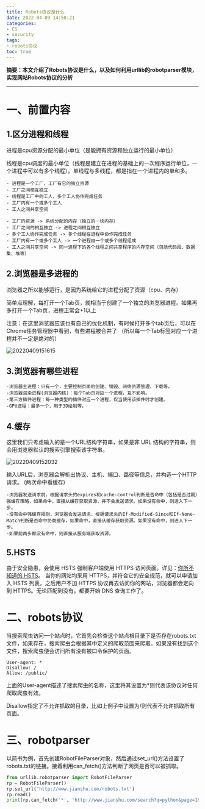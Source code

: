 ```yaml
---
title: Robots协议是什么
date: 2022-04-09 14:58:21
categories:
- CS
- security
tags:
- robots协议
toc: true
---
```

**摘要：本文介绍了Robots协议是什么，以及如何利用urllib的robotparser模块，实现网站Robots协议的分析**
<!-- more -->
---
# 一、前置内容
## 1.区分进程和线程
进程是cpu资源分配的最小单位（是能拥有资源和独立运行的最小单位）

线程是cpu调度的最小单位（线程是建立在进程的基础上的一次程序运行单位，一个进程中可以有多个线程）。单线程与多线程，都是指在一个进程内的单和多。
```
- 进程是一个工厂，工厂有它的独立资源
- 工厂之间相互独立
- 线程是工厂中的工人，多个工人协作完成任务
- 工厂内有一个或多个工人
- 工人之间共享空间
```
```
- 工厂的资源 -> 系统分配的内存（独立的一块内存）
- 工厂之间的相互独立 -> 进程之间相互独立
- 多个工人协作完成任务 -> 多个线程在进程中协作完成任务
- 工厂内有一个或多个工人 -> 一个进程由一个或多个线程组成
- 工人之间共享空间 -> 同一进程下的各个线程之间共享程序的内存空间（包括代码段、数据集、堆等）
```
## 2.浏览器是多进程的
浏览器之所以能够运行，是因为系统给它的进程分配了资源（cpu、内存）

简单点理解，每打开一个Tab页，就相当于创建了一个独立的浏览器进程。如果再多打开一个Tab页，进程正常会+1以上

注意：在这里浏览器应该也有自己的优化机制，有时候打开多个tab页后，可以在Chrome任务管理器中看到，有些进程被合并了 （所以每一个Tab标签对应一个进程并不一定是绝对的）

![20220409151615](https://cdn.jsdelivr.net/gh/zhangsx19/PicBed/images_for_blogs20220409151615.png)

## 3.浏览器有哪些进程
```
-浏览器主进程：只有一个，主要控制页面的创建、销毁、网络资源管理、下载等。
-浏览器渲染进程(浏览器内核)：每个Tab页对应一个进程，互不影响。
-第三方插件进程：每一种类型的插件对应一个进程，仅当使用该插件时才创建。
-GPU进程：最多一个，用于3D绘制等。
```

## 4.缓存
这里我们只考虑输入的是一个URL结构字符串，如果是非 URL 结构的字符串，则会用浏览器默认的搜索引擎搜索该字符串。

![20220409152032](https://cdn.jsdelivr.net/gh/zhangsx19/PicBed/images_for_blogs20220409152032.png)

输入URL后，浏览器会解析出协议、主机、端口、路径等信息，并构造一个HTTP请求。
(两次命中看缓存)
```
-浏览器发送请求前，根据请求头的expires和cache-control判断是否命中（包括是否过期）强缓存策略，如果命中，直接从缓存获取资源，并不会发送请求。如果没有命中，则进入下一步。
-没有命中强缓存规则，浏览器会发送请求，根据请求头的If-Modified-Since和If-None-Match判断是否命中协商缓存，如果命中，直接从缓存获取资源。如果没有命中，则进入下一步。
-如果前两步都没有命中，则直接从服务端获取资源。
```
## 5.HSTS
由于安全隐患，会使用 HSTS 强制客户端使用 HTTPS 访问页面。详见：[你所不知道的 HSTS](https://www.barretlee.com/blog/2015/10/22/hsts-intro/)。
当你的网站均采用 HTTPS，并符合它的安全规范，就可以申请加入 HSTS 列表，之后用户不加 HTTPS 协议再去访问你的网站，浏览器都会定向到 HTTPS。无论匹配到没有，都要开始 DNS 查询工作了。

# 二、robots协议
当搜索爬虫访问一个站点时，它首先会检查这个站点根目录下是否存在robots.txt文件，如果存在，搜索爬虫会根据其中定义的爬取范围来爬取。如果没有找到这个文件，搜索爬虫便会访问所有没有被口令保护的页面。
```
User-agent: *
Disallow: /
Allow: /public/
```
上面的User-agent描述了搜索爬虫的名称，这里将其设置为*则代表该协议对任何爬取爬虫有效。

Disallow指定了不允许抓取的目录，比如上例子中设置为/则代表不允许抓取所有页面。

# 三、robotparser 
以简书为例，首先创建RobotFileParser对象，然后通过set_url()方法设置了robots.txt的链接。接着利用can_fetch()方法判断了网页是否可以被抓取。
```py
from urllib.robotparser import RobotFileParser
rp = RobotFileParser()
rp.set_url('http://www.jianshu.com/robots.txt')
rp.read()
print(rp.can_fetch('*', 'http://www.jianshu.com/search?q=python&page=1&type=collections'))
```

